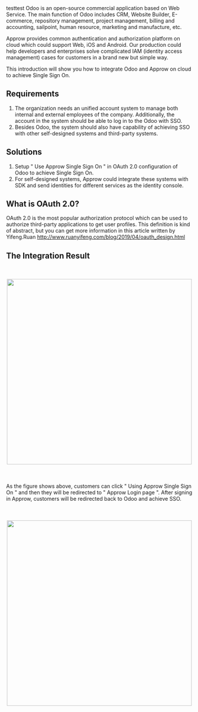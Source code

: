 <IntegrationDetailCard title="Introduction of Odoo">
testtest
Odoo is an open-source commercial application based on Web Service. The main function of Odoo includes CRM, Website Builder, E-commerce, repository management, project management, billing and accounting, sailpoint, human resource, marketing and manufacture, etc.

Approw provides common authentication and authorization platform on cloud which could support Web, iOS and Android. Our production could help developers and enterprises solve complicated IAM (identity access management) cases for customers in a brand new but simple way.  

This introduction will show you how to integrate Odoo and Approw on cloud to achieve Single Sign On.

## Requirements

1. The organization needs an unified account system to manage both internal and external employees of the company. Additionally, the account in the system should be able to log in to the Odoo with SSO.
2. Besides Odoo, the system should also have capability of achieving SSO with other self-designed systems and third-party systems.

## Solutions

1. Setup " Use Approw Single Sign On " in OAuth 2.0 configuration of Odoo to achieve Single Sign On.
2. For self-designed systems, Approw could integrate these systems with SDK and send identities for different services as the identity console.

## What is OAuth 2.0?

OAuth 2.0 is the most popular authorization protocol which can be used to authorize third-party applications to get user profiles. This definition is kind of abstract, but you can get more information in this article written by Yifeng.Ruan http://www.ruanyifeng.com/blog/2019/04/oauth_design.html

## The Integration Result

<img src="@imagesZhCn/integration/odoo/step1-1.jpg" height=500 style="display:block;margin:50px auto;">

As the figure shows above, customers can click " Using Approw Single Sign On " and then they will be redirected to " Approw Login page ". After signing in Approw, customers will be redirected back to Odoo and achieve SSO.

<img src="@imagesZhCn/integration/odoo/step1-2.png" height=500 style="display:block;margin:50px auto;">

</IntegrationDetailCard>
